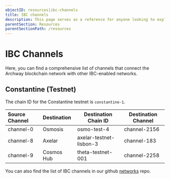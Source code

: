 ```yaml
---
objectID: resources|ibc-channels
title: IBC channels
description: This page serves as a reference for anyone looking to explore the various IBC channels that connect the Archway network to other networks.
parentSection: Resources
parentSectionPath: /resources
---
```


# IBC Channels

Here, you can find a comprehensive list of channels that connect the Archway blockchain network with other IBC-enabled networks.

## Constantine (Testnet)

The chain ID for the Constantine testnet is `constantine-1`.

| **Source Channel** | **Destination** | **Destination Chain ID**     | **Destination Channel** |
| :----------------- |:----------------|------------------------------|-------------------------|
| channel-0          | Osmosis         | osmo-test-4                  | channel-2156            |
| channel-8          | Axelar          | axelar-testnet-lisbon-3      | channel-183             |
| channel-9          | Cosmos Hub      | theta-testnet-001            | channel-2258            |

You can also find the list of IBC channels in our github <a href="https://github.com/archway-network/networks/tree/main/_IBC" target="_blank" >networks</a> repo.